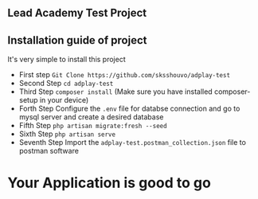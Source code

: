 ## Lead Academy Test Project
## Installation guide of project

It's very simple to install this project

- First step
`Git Clone https://github.com/sksshouvo/adplay-test`
- Second Step
`cd adplay-test`
- Third Step
`composer install` (Make sure you have installed composer-setup in your device)
- Forth Step
Configure the `.env` file for databse connection and go to mysql server and create a desired database
- Fifth Step
`php artisan migrate:fresh --seed` 
- Sixth Step
`php artisan serve`
- Seventh Step
Import the `adplay-test.postman_collection.json` file to postman software 

# Your Application is good to go